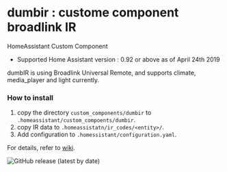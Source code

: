 # dumbir : custome component broadlink IR 
HomeAssistant Custom Component 

* Supported Home Assistant version : 0.92 or above as of April 24th 2019

dumbIR is using Broadlink Universal Remote, and supports climate, media\_player and light currently.

### How to install
1. copy the directory `custom_components/dumbir` to `.homeassistant/custom_compoents/dumbir`.
1. copy IR data to `.homeassistatn/ir_codes/<entity>/`.
1. Add configuration to `.homessistant/configuration.yaml`.

For details, refer to [wiki](https://github.com/Thunderbird2086/ha-custom-component-dumbir/wiki).

![GitHub release (latest by date)](https://img.shields.io/github/v/release/Thunderbird2086/ha-custom-component-dumbir)
